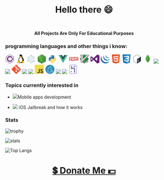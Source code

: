 <h1 align="center">Hello there 😄</h1>
<br>
<p align="center"><b>All Projects Are Only For Educational Purposes</b></p>

### programming languages and other things i know:
<p align="left">
<img src="https://raw.githubusercontent.com/devicons/devicon/master/icons/csharp/csharp-line.svg" width="30">
<img src="https://github.com/devicons/devicon/raw/master/icons/linux/linux-original.svg" width="30">
<img src="https://github.com/devicons/devicon/raw/master/icons/electron/electron-original.svg" width="30">
<img src="https://raw.githubusercontent.com/devicons/devicon/master/icons/nodejs/nodejs-original.svg" width="30">
<img src="https://github.com/devicons/devicon/raw/master/icons/python/python-original.svg" width="30">
<img src="https://raw.githubusercontent.com/devicons/devicon/2809b567852a4648062a2d3e7c1c531367458c0b/icons/vuejs/vuejs-original.svg" width="30">
<img src="https://raw.githubusercontent.com/devicons/devicon/2809b567852a4648062a2d3e7c1c531367458c0b/icons/npm/npm-original-wordmark.svg" width="30">
<img src="https://raw.githubusercontent.com/devicons/devicon/2809b567852a4648062a2d3e7c1c531367458c0b/icons/vim/vim-original.svg" width="30">
<img src="https://raw.githubusercontent.com/devicons/devicon/2809b567852a4648062a2d3e7c1c531367458c0b/icons/visualstudio/visualstudio-plain.svg" width="30">
<img src="https://raw.githubusercontent.com/devicons/devicon/2809b567852a4648062a2d3e7c1c531367458c0b/icons/jquery/jquery-original.svg" width="30">
<img src="https://raw.githubusercontent.com/devicons/devicon/2809b567852a4648062a2d3e7c1c531367458c0b/icons/html5/html5-original.svg" width="30">
<img src="https://raw.githubusercontent.com/devicons/devicon/2809b567852a4648062a2d3e7c1c531367458c0b/icons/css3/css3-original.svg" width="30">
<img src="https://raw.githubusercontent.com/devicons/devicon/2809b567852a4648062a2d3e7c1c531367458c0b/icons/bash/bash-plain.svg" width="30">
<img src="https://raw.githubusercontent.com/devicons/devicon/2809b567852a4648062a2d3e7c1c531367458c0b/icons/mongodb/mongodb-original.svg" width="30">
<img src="http://blog.unisecure.com/wp-content/uploads/2015/05/cloud-sql-database-.png" width="30">
<img src="https://www.mementotech.in/assets/images/icons/express.png" width="30">
<img src="https://raw.githubusercontent.com/devicons/devicon/2809b567852a4648062a2d3e7c1c531367458c0b/icons/git/git-original.svg" width="30">
<img src="https://www.freeiconspng.com/uploads/powershell-icon-3.png" width="30">
<img src="https://user-images.githubusercontent.com/674621/71187801-14e60a80-2280-11ea-94c9-e56576f76baf.png" width="30">
<img src="https://raw.githubusercontent.com/devicons/devicon/2809b567852a4648062a2d3e7c1c531367458c0b/icons/javascript/javascript-original.svg" width="30">
<img src="https://raw.githubusercontent.com/devicons/devicon/2809b567852a4648062a2d3e7c1c531367458c0b/icons/yarn/yarn-original.svg" width="30">
<img src="https://seeklogo.com/images/M/microsoft-net-framework-logo-B9BA1A3DA1-seeklogo.com.png" width="30">
<img src="https://upload.wikimedia.org/wikipedia/commons/thumb/4/40/VB.NET_Logo.svg/1200px-VB.NET_Logo.svg.png" width="30">
<img src="https://raw.githubusercontent.com/devicons/devicon/2809b567852a4648062a2d3e7c1c531367458c0b/icons/heroku/heroku-original.svg" width="30">
</p>

### Topics currently interested in
- <img src="https://beanstalkwebsolutions.com/includes/images/MobileApplications.png" width="30">Mobile apps development

- <img src="https://upload.wikimedia.org/wikipedia/commons/8/8b/Cydia_logo.png" width="30"> iOS Jailbreak and how it works

### Stats
![trophy](https://github-profile-trophy.vercel.app/?username=REVENGE977&theme=gruvbox)

![stats](https://github-readme-stats.vercel.app/api?username=REVENGE977&show_icons=true&theme=radical) 

![Top Langs](https://github-readme-stats.vercel.app/api/top-langs/?username=REVENGE977&layout=compact&show_icons=true&title_color=fff&icon_color=79ff97&text_color=9f9f9f&bg_color=151515)
# 
<h1 align="center"><a href="https://paypal.me/moayadalj">💲 Donate Me 💵</a></h1>
